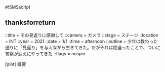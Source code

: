 #!SMSscript

## thanksforreturn

::title = その見返りに感謝して
::camera = カメラ
::stage = ステージ
::location = INT
::year = 2021
::date = 1/1
::time = afternoon
::outline = 少年は教わった通りに「見返り」を与えながら生きてきた。だがそれは間違ったことで、ついに警察が迎えにやってきた
::flags = nospin

[plot]
概要


